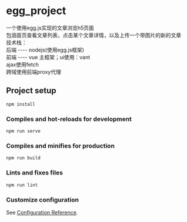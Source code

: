 # egg_project
一个使用egg.js实现的文章浏览h5页面  
包涵首页查看文章列表，点击某个文章详情，以及上传一个带图片的新的文章  
技术栈：   
后端 ---- nodejs(使用egg.js框架)  
前端 ----  vue 主框架；ui使用：vant  
ajax使用fetch  
跨域使用前端proxy代理  
## Project setup
```
npm install
```

### Compiles and hot-reloads for development
```
npm run serve
```

### Compiles and minifies for production
```
npm run build
```

### Lints and fixes files
```
npm run lint
```

### Customize configuration
See [Configuration Reference](https://cli.vuejs.org/config/).
